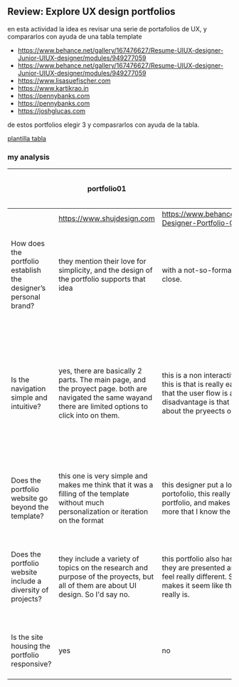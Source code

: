## Review: Explore UX design portfolios

en esta actividad la idea es revisar una serie de portafolios de UX, y compararlos con ayuda de una tabla template 

- <https://www.behance.net/gallery/167476627/Resume-UIUX-designer-Junior-UIUX-designer/modules/949277059>
- <https://www.behance.net/gallery/167476627/Resume-UIUX-designer-Junior-UIUX-designer/modules/949277059>
- <https://www.lisasuefischer.com>
- <https://www.kartikrao.in>
- <https://pennybanks.com>
- <https://pennybanks.com>
- <https://joshglucas.com>

de estos portfolios elegir 3 y compasrarlos con ayuda de la tabla.

[plantilla tabla](https://docs.google.com/document/d/13ykqQdRTl61HP7MK27aN2apVdFZQx3CpCRE014ZoacA/template/preview)

### my analysis

|  | portfolio01 | portfolio02 | portfolio03 | Which portfolio stood out to you in each category and why? |
|---|---|---|---|---|
|  | https://www.shujdesign.com | https://www.behance.net/gallery/168903999/UXUI-Designer-Portfolio-CV-2023/modules/952808577 | https://pennybanks.com |  |
| How does the portfolio establish the designer’s personal brand? | they mention their love for simplicity, and the design of the portfolio supports that idea | with a not-so-formal aproach. being playfull and close. | the design of the portfolio demonstrate care for form, and a professional aproach and high quality look n'feel | the second one. Because the ways it's designed, makes it feel like it was altered(intervenido) by the designer. Showing her personal touch and personality. |
| Is the navigation simple and intuitive? | yes, there are basically 2 parts. The main page, and the proyect page. both are navigated the same wayand there are limited options to click into  on them. | this is a non interactive portfolio, the advantage of this is that is really eassy to  navigate for anyone, and that the user flow is almost always the same. The disadvantage is that you can't further investigate about the pryeects or the info shown. | this one is easy to navigate due to it's format, is shows 2 columns of proyects, and at the left of the screen you can go to the about page and other items aside the proyects. the only flaw I noticed is that the images of the proyects, shown in the main page, are not as good and memorable as the ones inside the proyects page.  | the third one is the most intuitive in my opinion, since everything is 1 click apart, and the "hitboxes" are well thought and implemented |
| Does the portfolio website go beyond the template? | this one is very simple and makes me think that it was a filling of the template without much personalization or iteration on the format | this designer put a lot of her own touch into this portofolio, this really gives a lot of personality to the portfolio, and makes me feel like I know this designer more that I know the other designers | i feel that this also keeps it close to the orginal template, but it demostrates a lot of atention to detail and a deep involvement with each of the proyects. | the second one. It makes me think that they used more than 1 program to design it, maybe illustrator and procreate |
| Does the portfolio website include a diversity of projects? | they include a variety of topics on the research and purpose of the proyects, but all of them are about UI design. So I'd say no. | this portfolio also has only UI proyects, but the way they are presented and approached, makes them feel really different. So I think the variety of formats makes it seem like there is more variety than there really is. | there a wide variety of proyects. The thing that draws my attention the most, is that the majority of the proyects are from the industrial design area, but they all have a UX approach, within it's reasearch and design. | in my opinion, the third one. But this may be a bias towards industrial design. Which will be my university deegree |
| Is the site housing the portfolio responsive? | yes | no | yes | the third one, mostly because of the animations shown when panning over interactive zones. |